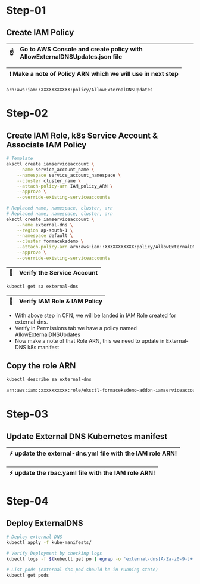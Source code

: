 # Step-01 
## Create IAM Policy

| :point_up:    | Go to AWS Console and create policy with AllowExternalDNSUpdates.json file |
|---------------|:---------------------------------------------------------------------------|

| :exclamation:  Make a note of Policy ARN which we will use in next step   |
|---------------------------------------------------------------------------|

````
arn:aws:iam::XXXXXXXXXXX:policy/AllowExternalDNSUpdates
````

# Step-02
## Create IAM Role, k8s Service Account & Associate IAM Policy
````bash
# Template
eksctl create iamserviceaccount \
    --name service_account_name \
    --namespace service_account_namespace \
    --cluster cluster_name \
    --attach-policy-arn IAM_policy_ARN \
    --approve \
    --override-existing-serviceaccounts

# Replaced name, namespace, cluster, arn 
# Replaced name, namespace, cluster, arn 
eksctl create iamserviceaccount \
    --name external-dns \
    --region ap-south-1 \
    --namespace default \
    --cluster formaceksdemo \
    --attach-policy-arn arn:aws:iam::XXXXXXXXXXX:policy/AllowExternalDNSUpdates \
    --approve \
    --override-existing-serviceaccounts
````

| :memo:        | Verify the Service Account |
|---------------|:------------------------|

````bash
kubectl get sa external-dns
````

| :memo:        | Verify IAM Role & IAM Policy |
|---------------|:------------------------|
- With above step in CFN, we will be landed in IAM Role created for external-dns.
- Verify in Permissions tab we have a policy named AllowExternalDNSUpdates
- Now make a note of that Role ARN, this we need to update in External-DNS k8s manifest

## Copy the role ARN
````bash
kubectl describe sa external-dns
````

````bash
arn:aws:iam::xxxxxxxxxx:role/eksctl-formaceksdemo-addon-iamserviceaccount-defa-Role1-123H9ZMUEG2B5
````

# Step-03
## Update External DNS Kubernetes manifest
| :zap:        update the external-dns.yml file with the IAM role ARN!   |
|-----------------------------------------|

| :zap:        update the rbac.yaml file with the IAM role ARN!   |
|-----------------------------------------|

# Step-04
## Deploy ExternalDNS
````bash
# Deploy external DNS
kubectl apply -f kube-manifests/

# Verify Deployment by checking logs
kubectl logs -f $(kubectl get po | egrep -o 'external-dns[A-Za-z0-9-]+')

# List pods (external-dns pod should be in running state)
kubectl get pods
````
